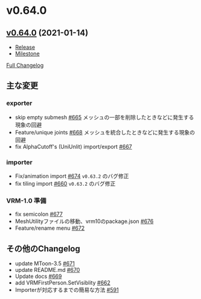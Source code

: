 # v0.64.0

## [v0.64.0](https://github.com/matonnet/UniVRM/tree/v0.64.0) (2021-01-14)

* [Release](https://github.com/matonnet/UniVRM/releases/tag/v0.64.0)
* [Milestone](https://github.com/matonnet/UniVRM/milestone/23?closed=1)

[Full Changelog](https://github.com/matonnet/UniVRM/compare/v0.63.2...v0.64.0)

## 主な変更

### exporter
- skip empty submesh [\#665](https://github.com/matonnet/UniVRM/pull/665) メッシュの一部を削除したときなどに発生する現象の回避
- Feature/unique joints [\#668](https://github.com/matonnet/UniVRM/pull/668) メッシュを統合したときなどに発生する現象の回避
- fix AlphaCutoff's \(UniUnlit\) import/export [\#667](https://github.com/matonnet/UniVRM/pull/667)

### importer

- Fix/animation import [\#674](https://github.com/matonnet/UniVRM/pull/674) `v0.63.2` のバグ修正
- fix tiling import [\#660](https://github.com/matonnet/UniVRM/pull/660) `v0.63.2` のバグ修正

### VRM-1.0 準備

- fix semicolon [\#677](https://github.com/matonnet/UniVRM/pull/677)
- MeshUtilityファイルの移動、vrm10のpackage.json [\#676](https://github.com/matonnet/UniVRM/pull/676)
- Feature/rename menu [\#672](https://github.com/matonnet/UniVRM/pull/672)

## その他のChangelog

- update MToon-3.5 [\#671](https://github.com/matonnet/UniVRM/pull/671)
- update README.md [\#670](https://github.com/matonnet/UniVRM/pull/670)
- Update docs [\#669](https://github.com/matonnet/UniVRM/pull/669)
- add VRMFirstPerson.SetVisiblity [\#662](https://github.com/matonnet/UniVRM/pull/662)
- Importerが対応するまでの簡易な方法 [\#591](https://github.com/matonnet/UniVRM/pull/591)
